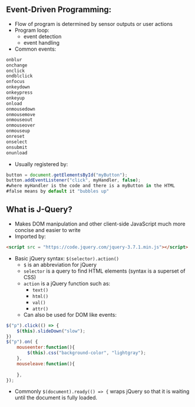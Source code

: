 ## Event-Driven Programming:
- Flow of program is determined by sensor outputs or user actions
- Program loop:
	- event detection
	- event handling
- Common events:
```js
onblur
onchange
onclick
ondblclick
onfocus
onkeydown
onkeypress
onkeyup
onload
onmousedown
onmousemove
onmouseout
onmouseover
onmouseup
onreset
onselect
onsubmit
onunload
```
- Usually registered by:
```js
button = document.getElementsById("myButton");
button.addEventListener("click", myHandler, false);
#where myHandler is the code and there is a myButton in the HTML
#false means by default it "bubbles up"
```

## What is J-Query?
- Makes DOM manipulation and other client-side JavaScript much more concise and easier to write
- Imported by:
```html
<script src = "https://code.jquery.com/jquery-3.7.1.min.js"></script>
```
- Basic jQuery syntax: `$(selector).action()`
	- `$` is an abbreviation for jQuery
	- `selector` is a query to find HTML elements (syntax is a superset of CSS)
	- `action` is a jQuery function such as:
		- `text()`
		- `html()`
		- `val()`
		- `attr()`
	- Can also be used for DOM like events:
```js
$("p").click(() => {
	$(this).slideDown("slow");
})
$("p").on( {
	mouseenter:function(){
		$(this).css("background-color", "lightgray");
	},
	mouseleave:function(){
	
	},
});
```
- Commonly `$(document).ready(() => {` wraps jQuery so that it is waiting until the document is fully loaded.
